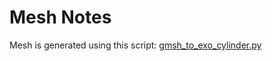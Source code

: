 # Mesh Notes

Mesh is generated using this script: [gmsh_to_exo_cylinder.py](../../../../regression_tests/taylor_bar/mesh/gmsh_to_exo_cylinder.py)
